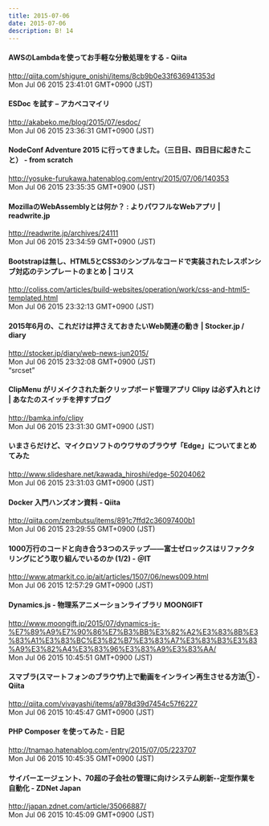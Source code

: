 ```yaml
---
title: 2015-07-06
date: 2015-07-06
description: B! 14
---
```


#### AWSのLambdaを使ってお手軽な分散処理をする - Qiita
http://qiita.com/shigure_onishi/items/8cb9b0e33f636941353d<br>
Mon Jul 06 2015 23:41:01 GMT+0900 (JST)<br>


#### ESDoc を試す – アカベコマイリ
http://akabeko.me/blog/2015/07/esdoc/<br>
Mon Jul 06 2015 23:36:31 GMT+0900 (JST)<br>


#### NodeConf Adventure 2015 に行ってきました。（三日目、四日目に起きたこと） - from scratch
http://yosuke-furukawa.hatenablog.com/entry/2015/07/06/140353<br>
Mon Jul 06 2015 23:35:35 GMT+0900 (JST)<br>


#### MozillaのWebAssemblyとは何か？ : よりパワフルなWebアプリ | readwrite.jp
http://readwrite.jp/archives/24111<br>
Mon Jul 06 2015 23:34:59 GMT+0900 (JST)<br>


####   Bootstrapは無し、HTML5とCSS3のシンプルなコードで実装されたレスポンシブ対応のテンプレートのまとめ | コリス
http://coliss.com/articles/build-websites/operation/work/css-and-html5-templated.html<br>
Mon Jul 06 2015 23:32:13 GMT+0900 (JST)<br>


#### 2015年6月の、これだけは押さえておきたいWeb関連の動き | Stocker.jp / diary
http://stocker.jp/diary/web-news-jun2015/<br>
Mon Jul 06 2015 23:32:08 GMT+0900 (JST)<br>
“srcset”


#### ClipMenu がリメイクされた新クリップボード管理アプリ Clipy は必ず入れとけ | あなたのスイッチを押すブログ
http://bamka.info/clipy<br>
Mon Jul 06 2015 23:31:30 GMT+0900 (JST)<br>


#### いまさらだけど、マイクロソフトのウワサのブラウザ「Edge」についてまとめてみた
http://www.slideshare.net/kawada_hiroshi/edge-50204062<br>
Mon Jul 06 2015 23:31:03 GMT+0900 (JST)<br>


#### Docker 入門ハンズオン資料 - Qiita
http://qiita.com/zembutsu/items/891c7ffd2c36097400b1<br>
Mon Jul 06 2015 23:29:55 GMT+0900 (JST)<br>


####  1000万行のコードと向き合う3つのステップ――富士ゼロックスはリファクタリングにどう取り組んでいるのか (1/2) - ＠IT
http://www.atmarkit.co.jp/ait/articles/1507/06/news009.html<br>
Mon Jul 06 2015 12:57:29 GMT+0900 (JST)<br>


#### Dynamics.js - 物理系アニメーションライブラリ MOONGIFT
http://www.moongift.jp/2015/07/dynamics-js-%E7%89%A9%E7%90%86%E7%B3%BB%E3%82%A2%E3%83%8B%E3%83%A1%E3%83%BC%E3%82%B7%E3%83%A7%E3%83%B3%E3%83%A9%E3%82%A4%E3%83%96%E3%83%A9%E3%83%AA/<br>
Mon Jul 06 2015 10:45:51 GMT+0900 (JST)<br>


#### スマブラ(スマートフォンのブラウザ)上で動画をインライン再生させる方法① - Qiita
http://qiita.com/vivayashi/items/a978d39d7454c57f6227<br>
Mon Jul 06 2015 10:45:47 GMT+0900 (JST)<br>


#### PHP Composer を使ってみた - 日記
http://tnamao.hatenablog.com/entry/2015/07/05/223707<br>
Mon Jul 06 2015 10:45:35 GMT+0900 (JST)<br>


#### サイバーエージェント、70超の子会社の管理に向けシステム刷新--定型作業を自動化 - ZDNet Japan
http://japan.zdnet.com/article/35066887/<br>
Mon Jul 06 2015 10:45:09 GMT+0900 (JST)<br>


